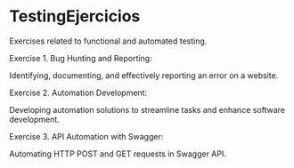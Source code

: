 # TestingEjercicios
Exercises related to functional and automated testing.

Exercise 1. Bug Hunting and Reporting:

Identifying, documenting, and effectively reporting an error on a website.

Exercise 2. Automation Development:

Developing automation solutions to streamline tasks and enhance software development.

Exercise 3. API Automation with Swagger:

Automating HTTP POST and GET requests in Swagger API.
